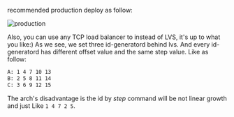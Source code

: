 recommended production deploy as follow:

![production](https://rawgit.com/detailyang/id-generator/master/docs/deploy.jpg)

Also, you can use any TCP load balancer to instead of LVS, it's up to what you like:)
As we see, we set three id-generatord behind lvs. And every id-generatord has different offset value and the same step value. Like as follow:

````bash
A: 1 4 7 10 13
B: 2 5 8 11 14
C: 3 6 9 12 15
````

The arch's disadvantage is the id by *step* command will be not linear growth and just Like `1 4 7 2 5`.
